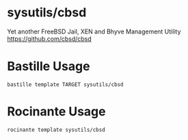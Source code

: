 # sysutils/cbsd
Yet another FreeBSD Jail, XEN and Bhyve Management Utility
https://github.com/cbsd/cbsd

# Bastille Usage
```shell
bastille template TARGET sysutils/cbsd
```

# Rocinante Usage
```shell
rocinante template sysutils/cbsd
```
